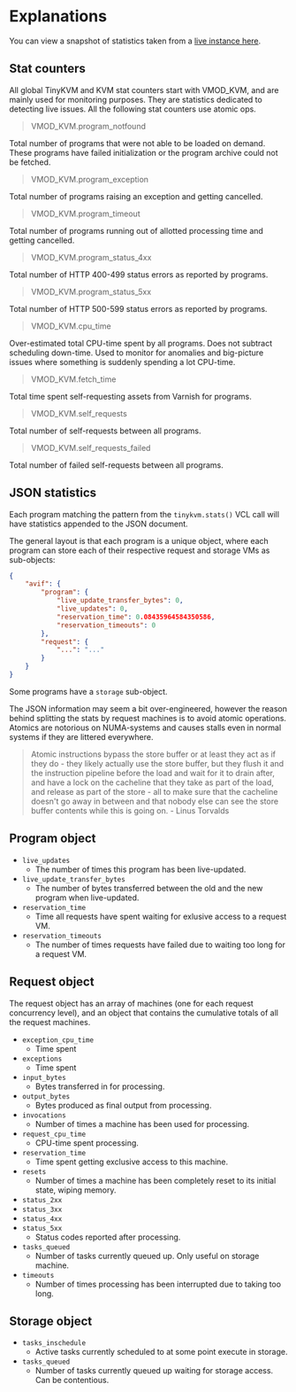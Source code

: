 # Explanations

You can view a snapshot of statistics taken from a [live instance here](public/stats.json).

## Stat counters

All global TinyKVM and KVM stat counters start with VMOD_KVM, and are mainly used for monitoring purposes. They are statistics dedicated to detecting live issues. All the following stat counters use atomic ops.

> VMOD_KVM.program_notfound

Total number of programs that were not able to be loaded on demand. These programs have failed initialization or the program archive could not be fetched.

> VMOD_KVM.program_exception

Total number of programs raising an exception and getting cancelled.

> VMOD_KVM.program_timeout

Total number of programs running out of allotted processing time and getting cancelled.

> VMOD_KVM.program_status_4xx

Total number of HTTP 400-499 status errors as reported by programs.

> VMOD_KVM.program_status_5xx

Total number of HTTP 500-599 status errors as reported by programs.

> VMOD_KVM.cpu_time

Over-estimated total CPU-time spent by all programs. Does not subtract scheduling down-time. Used to monitor for anomalies and big-picture issues where something is suddenly spending a lot CPU-time.

> VMOD_KVM.fetch_time

Total time spent self-requesting assets from Varnish for programs.

> VMOD_KVM.self_requests

Total number of self-requests between all programs.

> VMOD_KVM.self_requests_failed

Total number of failed self-requests between all programs.

## JSON statistics

Each program matching the pattern from the `tinykvm.stats()` VCL call will have statistics appended to the JSON document.

The general layout is that each program is a unique object, where each program can store each of their respective request and storage VMs as sub-objects:

```json
{
	"avif": {
		"program": {
			"live_update_transfer_bytes": 0,
			"live_updates": 0,
			"reservation_time": 0.08435964584350586,
			"reservation_timeouts": 0
		},
		"request": {
			"...": "..."
		}
	}
}
```

Some programs have a `storage` sub-object.

The JSON information may seem a bit over-engineered, however the reason behind splitting the stats by request machines is to avoid atomic operations. Atomics are notorious on NUMA-systems and causes stalls even in normal systems if they are littered everywhere.

> Atomic instructions bypass the store buffer or at least they act as if they do - they likely actually use the store buffer, but they flush it and the instruction pipeline before the load and wait for it to drain after, and have a lock on the cacheline that they take as part of the load, and release as part of the store - all to make sure that the cacheline doesn't go away in between and that nobody else can see the store buffer contents while this is going on. - Linus Torvalds

## Program object

- `live_updates`
	- The number of times this program has been live-updated.
- `live_update_transfer_bytes`
	- The number of bytes transferred between the old and the new program when live-updated.
- `reservation_time`
	- Time all requests have spent waiting for exlusive access to a request VM.
- `reservation_timeouts`
	- The number of times requests have failed due to waiting too long for a request VM.

## Request object

The request object has an array of machines (one for each request concurrency level), and an object that contains the cumulative totals of all the request machines.

- `exception_cpu_time`
	- Time spent
- `exceptions`
	- Time spent
- `input_bytes`
	- Bytes transferred in for processing.
- `output_bytes`
	- Bytes produced as final output from processing.
- `invocations`
	- Number of times a machine has been used for processing.
- `request_cpu_time`
	- CPU-time spent processing.
- `reservation_time`
	- Time spent getting exclusive access to this machine.
- `resets`
	- Number of times a machine has been completely reset to its initial state, wiping memory.
- `status_2xx`
- `status_3xx`
- `status_4xx`
- `status_5xx`
	- Status codes reported after processing.
- `tasks_queued`
	- Number of tasks currently queued up. Only useful on storage machine.
- `timeouts`
	- Number of times processing has been interrupted due to taking too long.

## Storage object

- `tasks_inschedule`
	- Active tasks currently scheduled to at some point execute in storage.
- `tasks_queued`
	- Number of tasks currently queued up waiting for storage access. Can be contentious.
